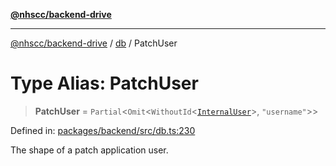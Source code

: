 [**@nhscc/backend-drive**](../../README.md)

***

[@nhscc/backend-drive](../../README.md) / [db](../README.md) / PatchUser

# Type Alias: PatchUser

> **PatchUser** = `Partial`\<`Omit`\<`WithoutId`\<[`InternalUser`](InternalUser.md)\>, `"username"`\>\>

Defined in: [packages/backend/src/db.ts:230](https://github.com/nhscc/drive.api.hscc.bdpa.org/blob/df5b4b7c72e05ed9c30cb0da8579abce7387b8fa/packages/backend/src/db.ts#L230)

The shape of a patch application user.
